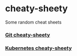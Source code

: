 # cheaty-sheety
Some random cheat sheets

### [Git cheaty-sheety](./git.md)
### [Kubernetes cheaty-sheety](./kubernetes.md)
